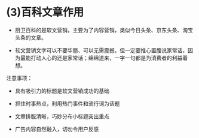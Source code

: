 # (3)百科文章作用

*   厨卫百科的是软文营销，主要为了内容营销，类似今日头条、京东头条、淘宝头条的文章。

*   软文营销文字可以不要华丽、可以无需震撼，但一定要推心置腹说家常话，因为最能打动人心的还是家常话；绵绵道来，一字一句都是为消费者的利益着想。

注意事项：

*   具有吸引力的标题是软文营销成功的基础

*   抓住时事热点，利用热门事件和流行词为话题

*   文章排版清晰，巧妙分布小标题突出重点

*   广告内容自然融入，切勿令用户反感
